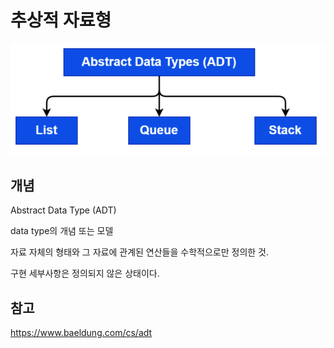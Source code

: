 # 추상적 자료형

![adt](../../images/Cs/adt.png)

## 개념
Abstract Data Type (ADT)

data type의 개념 또는 모델

자료 자체의 형태와 그 자료에 관계된 연산들을 수학적으로만 정의한 것.

구현 세부사항은 정의되지 않은 상태이다.

## 참고
https://www.baeldung.com/cs/adt